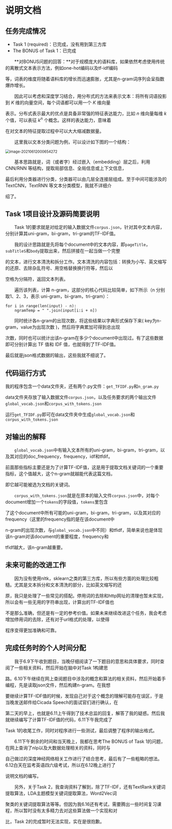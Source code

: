 # 说明文档



## 任务完成情况

- Task 1 (required)：已完成，没有用到第三方库
- The BONUS of Task 1：已完成

&emsp;&emsp;**对BONUS问题的回答：**对于规模庞大的语料库，如果依然考虑使用传统的离散式文本表示方法，例如one-hot编码以及tf-idf编码

等，词表的维度将随着语料库的增长而迅速膨胀，尤其是n-gram词序列会呈指数爆炸增长。

&emsp;&emsp;因此可以考虑和深度学习结合，用分布式的方法来表示文本：将所有词语投影到 $K$ 维的向量空间，每个词语都可以用一个 $K$ 维向量

表示。分布式表示最大的优点是具备非常强的特征表达能力，比如 $n$ 维向量每维 $k$ 个值，可以表征 $k^n$ 个概念。这样的表达能力，意味着

在对文本的特征提取过程中可以大大缩减数据量。

&emsp;&emsp;这里我以文本分类问题为例，可以设计如下图的一个结构：

<img src="说明文档.assets\image-20210612000654272.png" alt="image-20210612000654272" style="zoom:80%;" />

&emsp;&emsp;基本思路就是，词（或者字）经过嵌入（embedding）层之后，利用 CNN/RNN 等结构，提取局部信息、全局信息或上下文信息，

最后利用分类器进行分类，分类器可以由几层全连接层组成。至于中间可能涉及的 TextCNN，TextRNN 等文本分类模型，我就不详细介

绍了。



## Task 1项目设计及源码简要说明

&emsp;&emsp;Task 1的要求就是对给定的输入数据文件`corpus.json`，针对其中文本内容，分别计算其uni-gram，bi-gram，tri-gram的TF-IDF值。

&emsp;&emsp;我的设计思路就是先将每个document中的文本内容，即`pageTitle`，`subTitleS`和`body`提取出来，然后拼接在一起当做一个完整

的文本，进行文本清洗和拆分工作。文本清洗的内容包括：转换为小写、英文缩写的还原、去除杂乱符号、用空格替换换行符等，然后以

空格为分隔符，返回文本列表。

&emsp;&emsp;遍历该列表，计算 n-gram，这部分的核心代码比较简单，如下所示（n 分别取1、2、3，表示 uni-gram，bi-gram，tri-gram）：

```pyth
for i in range(len(input) - n):
	ngramTemp = " ".join(input[i:i + n])
```

&emsp;&emsp;同时统计各n-gram的出现次数，将这些结果以字典形式保存下来( key为n-gram，value为出现次数 )，然后将字典累加可得到总出现

次数，同时也可以统计出该n-gram在多少个document中出现过。有了这些数据即可分别计算出 TF 值和 IDF 值，也就得到了TF-IDF值。

最后就是json格式数据的输出，这些我就不细说了。



## 代码运行方式

我的程序包含一个data文件夹，还有两个.py文件：`get_TFIDF.py`和`n_gram.py`

data文件夹存放了输入数据文件`corpus.json`，以及任务要求的两个输出文件`global_vocab.json`和`corpus_with_tokens.json`

运行`get_TFIDF.py`即可在data文件夹中生成`global_vocab.json`和`corpus_with_tokens.json`



## 对输出的解释

&emsp;&emsp;`global_vocab.json`中有输入文本所有的uni-gram，bi-gram，tri-gram，以及其对应的doc_frequency，frequency，idf和tfdif。

前面那些指标主要还是为了计算TF-IDF值，这是用于提取文档关键词的一个重要指标，这个值越大，这个n-gram就越能代表这篇文档，

即它越可能被选为文档的关键词。

&emsp;&emsp;`corpus_with_tokens.json`就是在原本的输入文件`corpus.json`中，对每个document增加一个`tokens`的字段值，`tokens`里包含

了这个document中所有可能的uni-gram，bi-gram，tri-gram，以及其对应的frequency（这里的frequency指的是在该document中

n-gram的出现次数，与`global_vocab.json`中不同）和tfidf，简单来说也是体现该n-gram对该document的重要程度，frequency和

tfidf越大，该n-gram越重要。



## 未来可能的改进工作

&emsp;&emsp;因为没有使用nltk，sklearn之类的第三方库，所以有些方面的处理比较粗糙。尤其是文本拆分和文本清洗的部分，比如英文缩写的还

原，我只是处理了一些常见的搭配。停用词的去除和http网址的清理也暂未实现，所以会有一些无用的字符串出现，计算出的TF-IDF值也

不是那么准确，但还是有一定的参考价值。如果未来继续改进这个任务，我会考虑增加停用词的去除，还有对于url格式的处理，以使得

程序变得更加准确和可靠。



## 完成任务时的个人时间分配

&emsp;&emsp;我于6.9下午收到题目，当晚仔细阅读了一下题目的意思和具体要求，同时查阅了一些相关资料，然后开始在脑中对Task 1构建思

路。6.10下午继续在网上查阅题目中涉及的概念和算法的相关资料，然后开始着手编程，先是读取json文件，然后构建n-gram。在我想

要继续计算TF-IDF值的时候，发现自己对于这个概念的理解可能存在误区，于是当晚发送邮件给Cicada Speech的面试官们进行确认，在

第二天的早上，也就是6.11上午得到了技术总监的回复，解答了我的疑惑。然后我就继续编写了计算TF-IDF值的代码，6.11下午我完成了

Task 1的收尾工作，同时对程序进行一些测试，最后调整了程序的输出格式。

&emsp;&emsp;6.11下午剩余的时间和当天晚上，我都在思考The BONUS of Task 1的问题，在网上查询了nlp以及大数据处理相关的资料，同时与

自己做过的深度神经网络相关工作进行了结合思考，最后有了一些粗略的想法。6.12白天在监考英语四六级考试，所以在6.12晚上进行了

说明文档的编写。

&emsp;&emsp;另外，关于Task 2，我查询资料了解到，除了TF-IDF，还有TextRank关键词提取算法，LDA主题模型关键词提取算法，Word2Vec词

聚类的关键词提取算法等等。但因为我6.16还有考试，需要腾出一些时间复习课程，所以暂时没有太多精力去对这些算法做一个实现和对

比，Task 2的完成暂时无法实现，实在是很抱歉。

